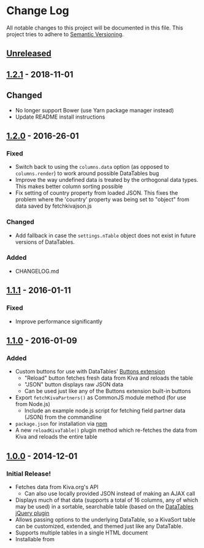 # Change Log
All notable changes to this project will be documented in this file.
This project tries to adhere to [Semantic Versioning](http://semver.org/).

## [Unreleased]

## [1.2.1] - 2018-11-01
## Changed
- No longer support Bower (use Yarn package manager instead)
- Update README install instructions

## [1.2.0] - 2016-26-01
### Fixed
- Switch back to using the `columns.data` option (as opposed to `columns.render`) to work around possible DataTables bug
- Improve the way undefined data is treated by the orthogonal data types. This makes better column sorting possible
- Fix setting of country property from loaded JSON. This fixes the problem where the 'country' property was being set to "object" from data saved by fetchkivajson.js 

### Changed
- Add fallback in case the `settings.nTable` object does not exist in future versions of DataTables.

### Added
- CHANGELOG.md

## [1.1.1] - 2016-01-11
### Fixed
- Improve performance significantly

## [1.1.0] - 2016-01-09
### Added
- Custom buttons for use with DataTables' [Buttons extension](http://datatables.net/extensions/buttons/)
  - "Reload" button fetches fresh data from Kiva and reloads the table
  - "JSON" button displays raw JSON data
  - Can be used just like any of the Buttons extension built-in buttons
- Export `fetchKivaPartners()` as CommonJS module method (for use from Node.js)
  - Include an example node.js script for fetching field partner data (JSON) from the commandline
- `package.json` for installation via [npm](https://www.npmjs.com/package/jquery-kivasort)
- A new `reloadKivaTable()` plugin method which re-fetches the data from Kiva and reloads the entire table

## [1.0.0](https://github.com/cristoper/jquery-KivaSort/releases/tag/v1.0.0) - 2014-12-01
### Initial Release!

- Fetches data from Kiva.org's API
  - Can also use locally provided JSON instead of making an AJAX call
- Displays much of that data (supports a total of 16 columns, any of which may be used) in a sortable, searchable table (based on the [DataTables jQuery plugin](http://datatables.net/)
- Allows passing options to the underlying DataTable, so a KivaSort table can be customized, extended, and themed just like any DataTable.
- Supports multiple tables in a single HTML document
- Installable from 

[Unreleased]: https://github.com/cristoper/jquery-KivaSort/compare/v1.2.1...HEAD
[1.2.1]: https://github.com/cristoper/jquery-KivaSort/compare/v1.2.0...v1.2.1
[1.2.0]: https://github.com/cristoper/jquery-KivaSort/compare/v1.1.1...v1.2.0
[1.1.1]: https://github.com/cristoper/jquery-KivaSort/compare/v1.1.0...v1.1.1
[1.1.0]: https://github.com/cristoper/jquery-KivaSort/compare/v1.0.0...v1.1.0
